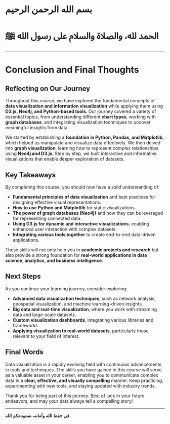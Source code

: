 # بسم الله الرحمن الرحيم
# الحمد لله، والصلاة والسلام على رسول الله ﷺ

---

# Conclusion and Final Thoughts

## Reflecting on Our Journey

Throughout this course, we have explored the fundamental concepts of **data visualization and information visualization** while applying them using **D3.js, Neo4j, and Python-based tools**. Our journey covered a variety of essential topics, from understanding different **chart types**, working with **graph databases**, and integrating visualization techniques to uncover meaningful insights from data. 

We started by establishing a **foundation in Python, Pandas, and Matplotlib**, which helped us manipulate and visualize data effectively. We then delved into **graph visualization**, learning how to represent complex relationships using **Neo4j and D3.js**. Step by step, we built interactive and informative visualizations that enable deeper exploration of datasets.

## Key Takeaways

By completing this course, you should now have a solid understanding of:
- **Fundamental principles of data visualization** and best practices for designing effective visual representations.
- **How to use Python and Matplotlib** for static visualizations.
- **The power of graph databases (Neo4j)** and how they can be leveraged for representing connected data.
- **Using D3.js for dynamic and interactive visualizations**, enabling enhanced user interaction with complex datasets.
- **Integrating various tools together** to create end-to-end data-driven applications.

These skills will not only help you in **academic projects and research** but also provide a strong foundation for **real-world applications in data science, analytics, and business intelligence**.

## Next Steps

As you continue your learning journey, consider exploring:
- **Advanced data visualization techniques**, such as network analysis, geospatial visualization, and machine learning-driven insights.
- **Big data and real-time visualization**, where you work with streaming data and large-scale datasets.
- **Custom visualization dashboards**, integrating various libraries and frameworks.
- **Applying visualization to real-world datasets**, particularly those relevant to your field of interest.

## Final Words

Data visualization is a rapidly evolving field with continuous advancements in tools and techniques. The skills you have gained in this course will serve as a valuable asset in your career, enabling you to communicate complex data in a **clear, effective, and visually compelling** manner. Keep practicing, experimenting with new tools, and staying updated with industry trends.

Thank you for being part of this journey. Best of luck in your future endeavors, and may your data always tell a compelling story!

---

**في حفظ الله وأمانه، نستودعكم الله**